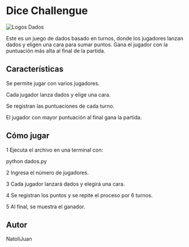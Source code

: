 # Dice Challengue

![Logos Dados](img/logo.png)


Este es un juego de dados basado en turnos, donde los jugadores lanzan dados y eligen una cara para sumar puntos. 
Gana el jugador con la puntuación más alta al final de la partida.

## Características

Se permite jugar con varios jugadores.

Cada jugador lanza dados y elige una cara.

Se registran las puntuaciones de cada turno.

El jugador con mayor puntuación al final gana la partida.

## Cómo jugar

1 Ejecuta el archivo en una terminal con:

python dados.py

2 Ingresa el número de jugadores.

3 Cada jugador lanzará dados y elegirá una cara.

4 Se registran los puntos y se repite el proceso por 6 turnos.

5 Al final, se muestra el ganador.

## Autor
NatoliJuan
